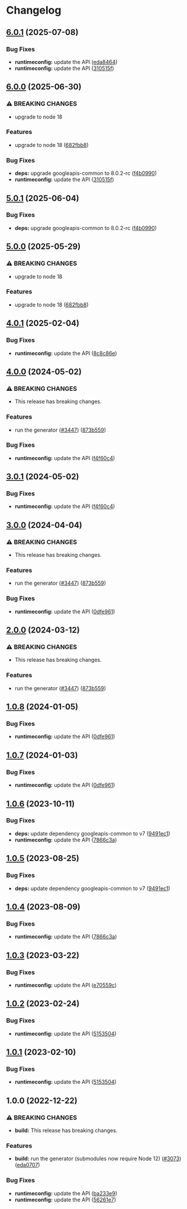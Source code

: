 # Changelog

## [6.0.1](https://github.com/googleapis/google-api-nodejs-client/compare/runtimeconfig-v6.0.0...runtimeconfig-v6.0.1) (2025-07-08)


### Bug Fixes

* **runtimeconfig:** update the API ([eda8464](https://github.com/googleapis/google-api-nodejs-client/commit/eda8464a75a642bd3fdd4e263d70db1296506dbf))
* **runtimeconfig:** update the API ([310515f](https://github.com/googleapis/google-api-nodejs-client/commit/310515f8e590e741f05d57c31dae3ffd574544a6))

## [6.0.0](https://github.com/googleapis/google-api-nodejs-client/compare/runtimeconfig-v5.0.1...runtimeconfig-v6.0.0) (2025-06-30)


### ⚠ BREAKING CHANGES

* upgrade to node 18

### Features

* upgrade to node 18 ([682fbb8](https://github.com/googleapis/google-api-nodejs-client/commit/682fbb869189ae92b3e9a194d37d0548af0c1f92))


### Bug Fixes

* **deps:** upgrade googleapis-common to 8.0.2-rc ([f4b0990](https://github.com/googleapis/google-api-nodejs-client/commit/f4b099071040cfbcfe4a2e7d487d45ee93b369e0))
* **runtimeconfig:** update the API ([310515f](https://github.com/googleapis/google-api-nodejs-client/commit/310515f8e590e741f05d57c31dae3ffd574544a6))

## [5.0.1](https://github.com/googleapis/google-api-nodejs-client/compare/runtimeconfig-v5.0.0...runtimeconfig-v5.0.1) (2025-06-04)


### Bug Fixes

* **deps:** upgrade googleapis-common to 8.0.2-rc ([f4b0990](https://github.com/googleapis/google-api-nodejs-client/commit/f4b099071040cfbcfe4a2e7d487d45ee93b369e0))

## [5.0.0](https://github.com/googleapis/google-api-nodejs-client/compare/runtimeconfig-v4.0.1...runtimeconfig-v5.0.0) (2025-05-29)


### ⚠ BREAKING CHANGES

* upgrade to node 18

### Features

* upgrade to node 18 ([682fbb8](https://github.com/googleapis/google-api-nodejs-client/commit/682fbb869189ae92b3e9a194d37d0548af0c1f92))

## [4.0.1](https://github.com/googleapis/google-api-nodejs-client/compare/runtimeconfig-v4.0.0...runtimeconfig-v4.0.1) (2025-02-04)


### Bug Fixes

* **runtimeconfig:** update the API ([8c8c86e](https://github.com/googleapis/google-api-nodejs-client/commit/8c8c86e6e241ece635e420854b8d9b3657ed4a83))

## [4.0.0](https://github.com/googleapis/google-api-nodejs-client/compare/runtimeconfig-v3.0.1...runtimeconfig-v4.0.0) (2024-05-02)


### ⚠ BREAKING CHANGES

* This release has breaking changes.

### Features

* run the generator ([#3447](https://github.com/googleapis/google-api-nodejs-client/issues/3447)) ([873b559](https://github.com/googleapis/google-api-nodejs-client/commit/873b55950bcf04db37f08e8a62caa6e4a9b9c487))


### Bug Fixes

* **runtimeconfig:** update the API ([f4f60c4](https://github.com/googleapis/google-api-nodejs-client/commit/f4f60c410d6d7a39d585a3f9711bd1e398cf1d42))

## [3.0.1](https://github.com/googleapis/google-api-nodejs-client/compare/runtimeconfig-v3.0.0...runtimeconfig-v3.0.1) (2024-05-02)


### Bug Fixes

* **runtimeconfig:** update the API ([f4f60c4](https://github.com/googleapis/google-api-nodejs-client/commit/f4f60c410d6d7a39d585a3f9711bd1e398cf1d42))

## [3.0.0](https://github.com/googleapis/google-api-nodejs-client/compare/runtimeconfig-v2.0.0...runtimeconfig-v3.0.0) (2024-04-04)


### ⚠ BREAKING CHANGES

* This release has breaking changes.

### Features

* run the generator ([#3447](https://github.com/googleapis/google-api-nodejs-client/issues/3447)) ([873b559](https://github.com/googleapis/google-api-nodejs-client/commit/873b55950bcf04db37f08e8a62caa6e4a9b9c487))


### Bug Fixes

* **runtimeconfig:** update the API ([0dfe961](https://github.com/googleapis/google-api-nodejs-client/commit/0dfe9610eb577576fd5a14aa676b449a13c8f4bc))

## [2.0.0](https://github.com/googleapis/google-api-nodejs-client/compare/runtimeconfig-v1.0.8...runtimeconfig-v2.0.0) (2024-03-12)


### ⚠ BREAKING CHANGES

* This release has breaking changes.

### Features

* run the generator ([#3447](https://github.com/googleapis/google-api-nodejs-client/issues/3447)) ([873b559](https://github.com/googleapis/google-api-nodejs-client/commit/873b55950bcf04db37f08e8a62caa6e4a9b9c487))

## [1.0.8](https://github.com/googleapis/google-api-nodejs-client/compare/runtimeconfig-v1.0.7...runtimeconfig-v1.0.8) (2024-01-05)


### Bug Fixes

* **runtimeconfig:** update the API ([0dfe961](https://github.com/googleapis/google-api-nodejs-client/commit/0dfe9610eb577576fd5a14aa676b449a13c8f4bc))

## [1.0.7](https://github.com/googleapis/google-api-nodejs-client/compare/runtimeconfig-v1.0.6...runtimeconfig-v1.0.7) (2024-01-03)


### Bug Fixes

* **runtimeconfig:** update the API ([0dfe961](https://github.com/googleapis/google-api-nodejs-client/commit/0dfe9610eb577576fd5a14aa676b449a13c8f4bc))

## [1.0.6](https://github.com/googleapis/google-api-nodejs-client/compare/runtimeconfig-v1.0.5...runtimeconfig-v1.0.6) (2023-10-11)


### Bug Fixes

* **deps:** update dependency googleapis-common to v7 ([9491ec1](https://github.com/googleapis/google-api-nodejs-client/commit/9491ec1cdc3c413e7d73edcfcd59cf5c28a7c855))
* **runtimeconfig:** update the API ([7866c3a](https://github.com/googleapis/google-api-nodejs-client/commit/7866c3a9b9cd5992300e73f20f454ea5ab386934))

## [1.0.5](https://github.com/googleapis/google-api-nodejs-client/compare/runtimeconfig-v1.0.4...runtimeconfig-v1.0.5) (2023-08-25)


### Bug Fixes

* **deps:** update dependency googleapis-common to v7 ([9491ec1](https://github.com/googleapis/google-api-nodejs-client/commit/9491ec1cdc3c413e7d73edcfcd59cf5c28a7c855))

## [1.0.4](https://github.com/googleapis/google-api-nodejs-client/compare/runtimeconfig-v1.0.3...runtimeconfig-v1.0.4) (2023-08-09)


### Bug Fixes

* **runtimeconfig:** update the API ([7866c3a](https://github.com/googleapis/google-api-nodejs-client/commit/7866c3a9b9cd5992300e73f20f454ea5ab386934))

## [1.0.3](https://github.com/googleapis/google-api-nodejs-client/compare/runtimeconfig-v1.0.2...runtimeconfig-v1.0.3) (2023-03-22)


### Bug Fixes

* **runtimeconfig:** update the API ([e70559c](https://github.com/googleapis/google-api-nodejs-client/commit/e70559c0a189b243300ce33db6dd95ded10c30f2))

## [1.0.2](https://github.com/googleapis/google-api-nodejs-client/compare/runtimeconfig-v1.0.1...runtimeconfig-v1.0.2) (2023-02-24)


### Bug Fixes

* **runtimeconfig:** update the API ([5153504](https://github.com/googleapis/google-api-nodejs-client/commit/51535042adef603221bb831e3ec5a0e4e626fead))

## [1.0.1](https://github.com/googleapis/google-api-nodejs-client/compare/runtimeconfig-v1.0.0...runtimeconfig-v1.0.1) (2023-02-10)


### Bug Fixes

* **runtimeconfig:** update the API ([5153504](https://github.com/googleapis/google-api-nodejs-client/commit/51535042adef603221bb831e3ec5a0e4e626fead))

## 1.0.0 (2022-12-22)


### ⚠ BREAKING CHANGES

* **build:** This release has breaking changes.

### Features

* **build:** run the generator (submodules now require Node 12) ([#3073](https://github.com/googleapis/google-api-nodejs-client/issues/3073)) ([eda0707](https://github.com/googleapis/google-api-nodejs-client/commit/eda07079dadab46a80b6f9ede618f4f43030169e))


### Bug Fixes

* **runtimeconfig:** update the API ([ba233e9](https://github.com/googleapis/google-api-nodejs-client/commit/ba233e954f7c9f555ccd961739a6471a6f00c7a5))
* **runtimeconfig:** update the API ([56261e7](https://github.com/googleapis/google-api-nodejs-client/commit/56261e7d689a0cbf775ee7b858493d76f4771f9c))
